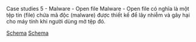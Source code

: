 Case studies 5 - Malware - Open file
Malware - Open file có nghĩa là một tệp tin (file) chứa mã độc (malware) được thiết kế để lây nhiễm và gây hại cho máy tính khi người dùng mở tệp đó.

[Schema](page_14_img_0.png)
[Schema](page_14_img_1.png)
